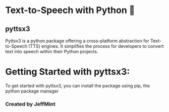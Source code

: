 
# Text-to-Speech with Python 🐍

## pyttsx3

Pyttsx3 is a python package offering a cross-platform abstraction for Text-to-Speech (TTS) engines. It simplifies the process for developers to convert text into speech within their Python projects.

# Getting Started with pyttsx3:

To get started with pyttsx3, you can install the package using pip, the python package manager


### Created by JeffMint



